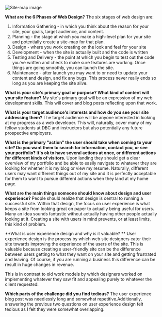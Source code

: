 ![Site-map image](/imgs/site-map.png "Site map for my site")


**What are the 6 Phases of Web Design?**
The six stages of web design are: 

1) Information Gathering - in which you think about the reason for your site, your goals, target audience, and content.
2) Planning - the stage at which you make a high-level plan for your site and potentially create a site-map for that plan.
3) Design - where you work creating on the look and feel for your site
4) Development - when the site is actually built and the code is written
5) Testing and Delivery - the point at which you begin to test out the code you've written and check to make sure features are working. Once things are going smoothly, you can launch the site.
6) Maintenance - after launch you may want to or need to update your content and design, and fix any bugs. This process never really ends so long as you are keeping the site alive. 


**What is your site's primary goal or purpose? What kind of content will your site feature?**
My site's primary goal will be an expression of my web development skills. This will cover and blog posts reflecting upon that work.

**What is your target audience's interests and how do you see your site addressing them?**
The target audience will be anyone interested in looking at my progress as a web developer. This will, naturally, cover many of my fellow students at DBC and instructors but also potentially any future prospective employers.


**What is the primary "action" the user should take when coming to your site? Do you want them to search for information, contact you, or see your portfolio? It's ok to have several actions at once, or different actions for different kinds of visitors.**
Upon landing they should get a clear overview of my portfolio and be able to easily navigate to whatever they are looking for whether it is my blog or view my resume. Naturally, different users may want different things out of my site and it is perfectly acceptable for them to want to pursue different actions when they land at my home page.


**What are the main things someone should know about design and user experience?**
People should realize that design is central to running a successful site. Within that design, the focus on user experience is what keeps a site from looking great on paper to actually being useful for users. Many an idea sounds fantastic without actually having other people actually looking at it. Creating a site with users in mind prevents, or at least limits, this kind of problem.  


**What is user experience design and why is it valuable? **
User experience design is the process by which web site designers cater their site towards improving the experience of the users of the site. This is valuable because creating a user-friendly site can be the difference between users getting to what they want on your site and getting frustrated and leaving. Of course, if you are running a business this difference can be result in huge changes in revenue.

This is in contrast to old work models by which designers worked on implementing whatever they saw fit and appealing purely to whatever the client requested.

**Which parts of the challenge did you find tedious?**
The user experience blog post was needlessly long and somewhat repetitive.Additionally, answering the previous two questions on user experience design felt tedious as I felt they were somewhat overlapping.